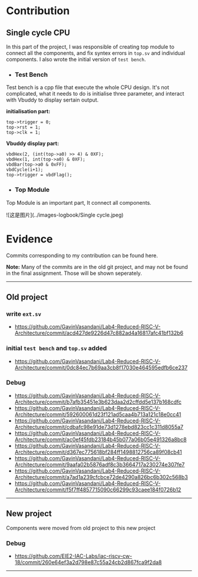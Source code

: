 # Contribution

## **Single cycle CPU**

In this part of the project, I was responsible of creating top module to connect all the components, and fix syntex errors in `top.sv` and individual components. I also wrote the initial version of `test bench`.

- ### Test Bench

Test bench is a cpp file that execute the whole CPU design. It's not complicated, what it needs to do is initialise three parameter, and interact with Vbuddy to display sertain output.

**initialisation part:**
```
top->trigger = 0;
top->rst = 1;
top->clk = 1;
```
**Vbuddy display part:**
```
vbdHex(2, (int(top->a0) >> 4) & 0XF);
vbdHex(1, int(top->a0) & 0XF);
vbdBar(top->a0 & 0xFF);
vbdCycle(i+1);
top->trigger = vbdFlag();
```

- ### **Top Module**
Top Module is an important part, It connect all components.

![这是图片](../images-logbook/Single cycle.jpeg)





# Evidence
Commits corresponding to my contribution can be found here. 

**Note:** Many of the commits are in the old git project, and may not be found in the final assignment. Those will be shown seperately.

---
## Old project

### write `ext.sv`
- https://github.com/GavinVasandani/Lab4-Reduced-RISC-V-Architecture/commit/acd427de9226d47c882ad4a16817afc41bf132b6

### initial `test bench` and `top.sv` added
- https://github.com/GavinVasandani/Lab4-Reduced-RISC-V-Architecture/commit/0dc84ec7b69aa3cb8f17030e464595edfb6ce237

### Debug
- https://github.com/GavinVasandani/Lab4-Reduced-RISC-V-Architecture/commit/b7afb35451e3b623daa2d2cffdd5e137b168cdfc
- https://github.com/GavinVasandani/Lab4-Reduced-RISC-V-Architecture/commit/592600061d23f121ad5caa4b713a121c18e0cc41
- https://github.com/GavinVasandani/Lab4-Reduced-RISC-V-Architecture/commit/cdbafc98e91de73d1278ebd823cc1c311d8055a7
- https://github.com/GavinVasandani/Lab4-Reduced-RISC-V-Architecture/commit/ac0ef45fdb23184b45b077a06b05e491326a8bc8
- https://github.com/GavinVasandani/Lab4-Reduced-RISC-V-Architecture/commit/d367ec775618bf284ff1498812756ca89f08cb41
- https://github.com/GavinVasandani/Lab4-Reduced-RISC-V-Architecture/commit/9aafa02b5876adf8c3b3664717a230274e307fe7
- https://github.com/GavinVasandani/Lab4-Reduced-RISC-V-Architecture/commit/a7ad1a239cfcbce72de4290a826bc6b302c568b3
- https://github.com/GavinVasandani/Lab4-Reduced-RISC-V-Architecture/commit/f5f7ff4857715090c66299c93caee184f0726b12
  
---
## New project
Components were moved from old project to this new project

### Debug
- https://github.com/EIE2-IAC-Labs/iac-riscv-cw-18/commit/260e64ef3a2d798e87c55a24cb2d867fca9f2da8


---

<!-- - #### PC

PC contains a PC register and a ROM called Instruction Memory. PC register control current address, and Instruction Memory contains all 32-bit Instructions.


Normally, next PC = PC + 4, but when JUMP or Branch type instuction is implemented, PC is assigned with a certain value, depends on the type of instruction and it's parameter.

- #### Control Unit

Control Unit takes Instruction as input, and analyse the instruction in order to give control other components(PC, ALU, Sign_extension). 

Control Unit can be divided into two parts, **Main Decoder** and **ALUDecoder**. **Main Decoder** use Opcode to determine the type of the instruction. This will give most of the information. It also give an 2-bit ALUOp to **ALUDecoder**, which use ALUOp and the rest of the instuction (*funct3 and funct7*) to calculate ALUcontrol output.

- #### ALU -->
